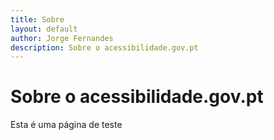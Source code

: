 ```yaml
---
title: Sobre
layout: default
author: Jorge Fernandes
description: Sobre o acessibilidade.gov.pt
---
```


# Sobre o acessibilidade.gov.pt

Esta é uma página de teste

